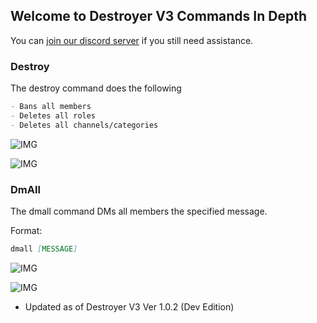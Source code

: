 ## Welcome to Destroyer V3 Commands In Depth

You can [join our discord server](https://discord.gg/f5zAhbT) if you still need assistance.

### Destroy

The destroy command does the following

```markdown
- Bans all members
- Deletes all roles
- Deletes all channels/categories
```

![IMG](https://i.imgur.com/tVM8M15.png)

![IMG](https://i.imgur.com/5dKPkOB.png)

### DmAll

The dmall command DMs all members the specified message.

Format:
```markdown
dmall [MESSAGE]
```

![IMG](https://i.imgur.com/ZN7w6TA.png)

![IMG](https://i.imgur.com/hQPle1d.png)

- Updated as of Destroyer V3 Ver 1.0.2 (Dev Edition)
